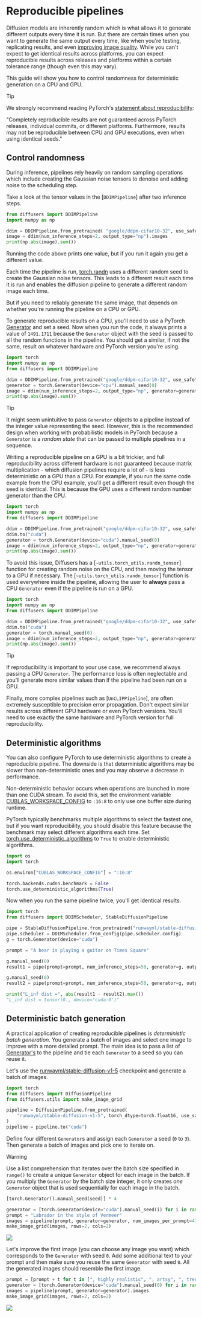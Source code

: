 <!--Copyright 2024 The HuggingFace Team. All rights reserved.

Licensed under the Apache License, Version 2.0 (the "License"); you may not use this file except in compliance with
the License. You may obtain a copy of the License at

http://www.apache.org/licenses/LICENSE-2.0

Unless required by applicable law or agreed to in writing, software distributed under the License is distributed on
an "AS IS" BASIS, WITHOUT WARRANTIES OR CONDITIONS OF ANY KIND, either express or implied. See the License for the
specific language governing permissions and limitations under the License.
-->

# Reproducible pipelines

Diffusion models are inherently random which is what allows it to generate different outputs every time it is run. But there are certain times when you want to generate the same output every time, like when you're testing, replicating results, and even [improving image quality](#deterministic-batch-generation). While you can't expect to get identical results across platforms, you can expect reproducible results across releases and platforms within a certain tolerance range (though even this may vary).

This guide will show you how to control randomness for deterministic generation on a CPU and GPU.

> [!TIP]
> We strongly recommend reading PyTorch's [statement about reproducibility](https://pytorch.org/docs/stable/notes/randomness.html):
>
> "Completely reproducible results are not guaranteed across PyTorch releases, individual commits, or different platforms. Furthermore, results may not be reproducible between CPU and GPU executions, even when using identical seeds."

## Control randomness

During inference, pipelines rely heavily on random sampling operations which include creating the
Gaussian noise tensors to denoise and adding noise to the scheduling step.

Take a look at the tensor values in the [`DDIMPipeline`] after two inference steps.

```python
from diffusers import DDIMPipeline
import numpy as np

ddim = DDIMPipeline.from_pretrained( "google/ddpm-cifar10-32", use_safetensors=True)
image = ddim(num_inference_steps=2, output_type="np").images
print(np.abs(image).sum())
```

Running the code above prints one value, but if you run it again you get a different value.

Each time the pipeline is run, [torch.randn](https://pytorch.org/docs/stable/generated/torch.randn.html) uses a different random seed to create the Gaussian noise tensors. This leads to a different result each time it is run and enables the diffusion pipeline to generate a different random image each time.

But if you need to reliably generate the same image, that depends on whether you're running the pipeline on a CPU or GPU.

<hfoptions id="hardware">
<hfoption id="CPU">

To generate reproducible results on a CPU, you'll need to use a PyTorch [Generator](https://pytorch.org/docs/stable/generated/torch.Generator.html) and set a seed. Now when you run the code, it always prints a value of `1491.1711` because the `Generator` object with the seed is passed to all the random functions in the pipeline. You should get a similar, if not the same, result on whatever hardware and PyTorch version you're using.

```python
import torch
import numpy as np
from diffusers import DDIMPipeline

ddim = DDIMPipeline.from_pretrained("google/ddpm-cifar10-32", use_safetensors=True)
generator = torch.Generator(device="cpu").manual_seed(0)
image = ddim(num_inference_steps=2, output_type="np", generator=generator).images
print(np.abs(image).sum())
```

> [!TIP]
> It might seem unintuitive to pass `Generator` objects to a pipeline instead of the integer value representing the seed. However, this is the recommended design when working with probabilistic models in PyTorch because a `Generator` is a *random state* that can be passed to multiple pipelines in a sequence.

</hfoption>
<hfoption id="GPU">

Writing a reproducible pipeline on a GPU is a bit trickier, and full reproducibility across different hardware is not guaranteed because matrix multiplication - which diffusion pipelines require a lot of - is less deterministic on a GPU than a CPU. For example, if you run the same code example from the CPU example, you'll get a different result even though the seed is identical. This is because the GPU uses a different random number generator than the CPU.

```python
import torch
import numpy as np
from diffusers import DDIMPipeline

ddim = DDIMPipeline.from_pretrained("google/ddpm-cifar10-32", use_safetensors=True)
ddim.to("cuda")
generator = torch.Generator(device="cuda").manual_seed(0)
image = ddim(num_inference_steps=2, output_type="np", generator=generator).images
print(np.abs(image).sum())
```

To avoid this issue, Diffusers has a [`~utils.torch_utils.randn_tensor`] function for creating random noise on the CPU, and then moving the tensor to a GPU if necessary. The [`~utils.torch_utils.randn_tensor`] function is used everywhere inside the pipeline, allowing the user to **always** pass a CPU `Generator` even if the pipeline is run on a GPU.

```python
import torch
import numpy as np
from diffusers import DDIMPipeline

ddim = DDIMPipeline.from_pretrained("google/ddpm-cifar10-32", use_safetensors=True)
ddim.to("cuda")
generator = torch.manual_seed(0)
image = ddim(num_inference_steps=2, output_type="np", generator=generator).images
print(np.abs(image).sum())
```

> [!TIP]
> If reproducibility is important to your use case, we recommend always passing a CPU `Generator`. The performance loss is often neglectable and you'll generate more similar values than if the pipeline had been run on a GPU.

Finally, more complex pipelines such as [`UnCLIPPipeline`], are often extremely
susceptible to precision error propagation. Don't expect similar results across
different GPU hardware or even PyTorch versions. You'll need to use
exactly the same hardware and PyTorch version for full reproducibility.

</hfoption>
</hfoptions>

## Deterministic algorithms

You can also configure PyTorch to use deterministic algorithms to create a reproducible pipeline. The downside is that deterministic algorithms may be slower than non-deterministic ones and you may observe a decrease in performance.

Non-deterministic behavior occurs when operations are launched in more than one CUDA stream. To avoid this, set the environment variable [CUBLAS_WORKSPACE_CONFIG](https://docs.nvidia.com/cuda/cublas/index.html#results-reproducibility) to `:16:8` to only use one buffer size during runtime.

PyTorch typically benchmarks multiple algorithms to select the fastest one, but if you want reproducibility, you should disable this feature because the benchmark may select different algorithms each time. Set [torch.use_deterministic_algorithms](https://pytorch.org/docs/stable/generated/torch.use_deterministic_algorithms.html) to `True` to enable deterministic algorithms.

```py
import os
import torch

os.environ["CUBLAS_WORKSPACE_CONFIG"] = ":16:8"

torch.backends.cudnn.benchmark = False
torch.use_deterministic_algorithms(True)
```

Now when you run the same pipeline twice, you'll get identical results.

```py
import torch
from diffusers import DDIMScheduler, StableDiffusionPipeline

pipe = StableDiffusionPipeline.from_pretrained("runwayml/stable-diffusion-v1-5", use_safetensors=True).to("cuda")
pipe.scheduler = DDIMScheduler.from_config(pipe.scheduler.config)
g = torch.Generator(device="cuda")

prompt = "A bear is playing a guitar on Times Square"

g.manual_seed(0)
result1 = pipe(prompt=prompt, num_inference_steps=50, generator=g, output_type="latent").images

g.manual_seed(0)
result2 = pipe(prompt=prompt, num_inference_steps=50, generator=g, output_type="latent").images

print("L_inf dist =", abs(result1 - result2).max())
"L_inf dist = tensor(0., device='cuda:0')"
```

## Deterministic batch generation

A practical application of creating reproducible pipelines is *deterministic batch generation*. You generate a batch of images and select one image to improve with a more detailed prompt. The main idea is to pass a list of [Generator's](https://pytorch.org/docs/stable/generated/torch.Generator.html) to the pipeline and tie each `Generator` to a seed so you can reuse it.

Let's use the [runwayml/stable-diffusion-v1-5](https://huggingface.co/runwayml/stable-diffusion-v1-5) checkpoint and generate a batch of images.

```py
import torch
from diffusers import DiffusionPipeline
from diffusers.utils import make_image_grid

pipeline = DiffusionPipeline.from_pretrained(
    "runwayml/stable-diffusion-v1-5", torch_dtype=torch.float16, use_safetensors=True
)
pipeline = pipeline.to("cuda")
```

Define four different `Generator`s and assign each `Generator` a seed (`0` to `3`). Then generate a batch of images and pick one to iterate on.

> [!WARNING]
> Use a list comprehension that iterates over the batch size specified in `range()` to create a unique `Generator` object for each image in the batch. If you multiply the `Generator` by the batch size integer, it only creates *one* `Generator` object that is used sequentially for each image in the batch.
>
> ```py
> [torch.Generator().manual_seed(seed)] * 4
> ```

```python
generator = [torch.Generator(device="cuda").manual_seed(i) for i in range(4)]
prompt = "Labrador in the style of Vermeer"
images = pipeline(prompt, generator=generator, num_images_per_prompt=4).images[0]
make_image_grid(images, rows=2, cols=2)
```

<div class="flex justify-center">
    <img src="https://huggingface.co/datasets/diffusers/diffusers-images-docs/resolve/main/reusabe_seeds.jpg"/>
</div>

Let's improve the first image (you can choose any image you want) which corresponds to the `Generator` with seed `0`. Add some additional text to your prompt and then make sure you reuse the same `Generator` with seed `0`. All the generated images should resemble the first image.

```python
prompt = [prompt + t for t in [", highly realistic", ", artsy", ", trending", ", colorful"]]
generator = [torch.Generator(device="cuda").manual_seed(0) for i in range(4)]
images = pipeline(prompt, generator=generator).images
make_image_grid(images, rows=2, cols=2)
```

<div class="flex justify-center">
    <img src="https://huggingface.co/datasets/diffusers/diffusers-images-docs/resolve/main/reusabe_seeds_2.jpg"/>
</div>

